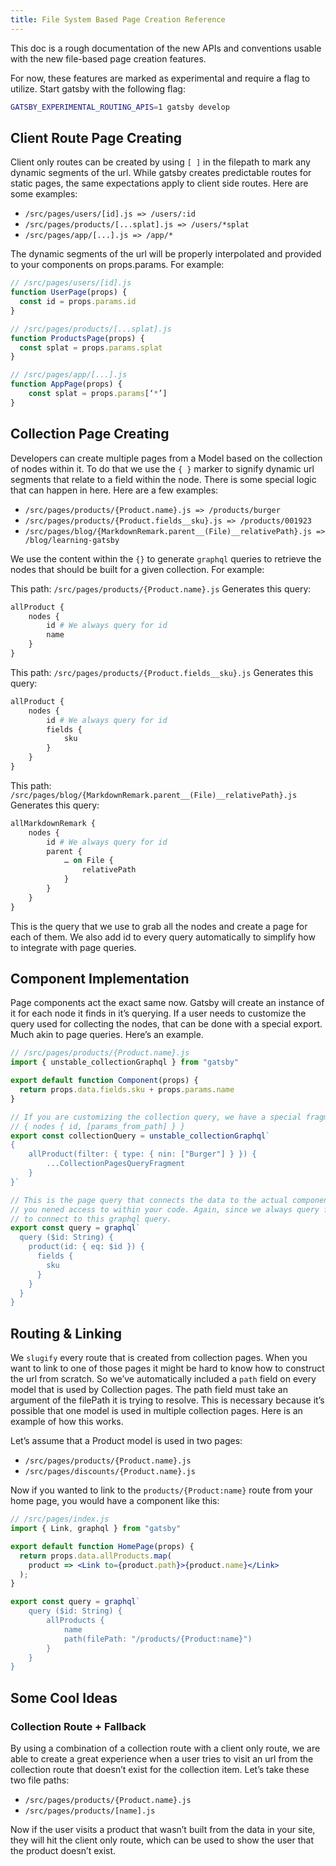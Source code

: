 ```yaml
---
title: File System Based Page Creation Reference
---
```


This doc is a rough documentation of the new APIs and conventions usable with the new file-based page creation features.

For now, these features are marked as experimental and require a flag to utilize. Start gatsby with the following flag:

```bash
GATSBY_EXPERIMENTAL_ROUTING_APIS=1 gatsby develop
```

## Client Route Page Creating

Client only routes can be created by using `[ ]` in the filepath to mark any dynamic segments of the url. While gatsby creates predictable routes for static pages, the same expectations apply to client side routes. Here are some examples:

- `/src/pages/users/[id].js => /users/:id`
- `/src/pages/products/[...splat].js => /users/*splat`
- `/src/pages/app/[...].js => /app/*`

The dynamic segments of the url will be properly interpolated and provided to your components on props.params. For example:

```js
// /src/pages/users/[id].js
function UserPage(props) {
  const id = props.params.id
}
```

```js
// /src/pages/products/[...splat].js
function ProductsPage(props) {
  const splat = props.params.splat
}
```

```js
// /src/pages/app/[...].js
function AppPage(props) {
    const splat = props.params[‘*’]
}
```

## Collection Page Creating

Developers can create multiple pages from a Model based on the collection of nodes within it. To do that we use the `{ }` marker to signify dynamic url segments that relate to a field within the node. There is some special logic that can happen in here. Here are a few examples:

- `/src/pages/products/{Product.name}.js => /products/burger`
- `/src/pages/products/{Product.fields__sku}.js => /products/001923`
- `/src/pages/blog/{MarkdownRemark.parent__(File)__relativePath}.js => /blog/learning-gatsby`

We use the content within the `{}` to generate `graphql` queries to retrieve the nodes that should be built for a given collection. For example:

This path: `/src/pages/products/{Product.name}.js`
Generates this query:

```graphql
allProduct {
    nodes {
        id # We always query for id
        name
    }
}
```

This path: `/src/pages/products/{Product.fields__sku}.js`
Generates this query:

```graphql
allProduct {
    nodes {
        id # We always query for id
        fields {
            sku
        }
    }
}
```

This path: `/src/pages/blog/{MarkdownRemark.parent__(File)__relativePath}.js`
Generates this query:

```graphql
allMarkdownRemark {
    nodes {
        id # We always query for id
        parent {
            … on File {
                relativePath
            }
        }
    }
}
```

This is the query that we use to grab all the nodes and create a page for each of them. We also add id to every query automatically to simplify how to integrate with page queries.

## Component Implementation

Page components act the exact same now. Gatsby will create an instance of it for each node it finds in it’s querying. If a user needs to customize the query used for collecting the nodes, that can be done with a special export. Much akin to page queries. Here’s an example.

```jsx
// /src/pages/products/{Product.name}.js
import { unstable_collectionGraphql } from "gatsby"

export default function Component(props) {
  return props.data.fields.sku + props.params.name
}

// If you are customizing the collection query, we have a special fragment you MUST use when using this api. The fragment changes into
// { nodes { id, [params_from_path] } }
export const collectionQuery = unstable_collectionGraphql`
{
    allProduct(filter: { type: { nin: ["Burger"] } }) {
        ...CollectionPagesQueryFragment
    }
}`

// This is the page query that connects the data to the actual component. Here you can query for any and all fields
// you nened access to within your code. Again, since we always query for `id` in the collection, you can use that
// to connect to this graphql query.
export const query = graphql`
  query ($id: String) {
    product(id: { eq: $id }) {
      fields {
        sku
      }
    }
  }
}
```

## Routing & Linking

We `slugify` every route that is created from collection pages. When you want to link to one of those pages it might be hard to know how to construct the url from scratch. So we’ve automatically included a `path` field on every model that is used by Collection pages. The path field must take an argument of the filePath it is trying to resolve. This is necessary because it’s possible that one model is used in multiple collection pages. Here is an example of how this works.

Let’s assume that a Product model is used in two pages:

- `/src/pages/products/{Product.name}.js`
- `/src/pages/discounts/{Product.name}.js`

Now if you wanted to link to the `products/{Product:name}` route from your home page, you would have a component like this:

```jsx
// /src/pages/index.js
import { Link, graphql } from "gatsby"

export default function HomePage(props) {
  return props.data.allProducts.map(
    product => <Link to={product.path}>{product.name}</Link>
  );
}

export const query = graphql`
    query ($id: String) {
        allProducts {
            name
            path(filePath: "/products/{Product:name}")
        }
    }
}
```

## Some Cool Ideas

### Collection Route + Fallback

By using a combination of a collection route with a client only route, we are able to create a great experience when a user tries to visit an url from the collection route that doesn’t exist for the collection item. Let’s take these two file paths:

- `/src/pages/products/{Product.name}.js`
- `/src/pages/products/[name].js`

Now if the user visits a product that wasn’t built from the data in your site, they will hit the client only route, which can be used to show the user that the product doesn’t exist.
